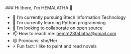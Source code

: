 
  <script type='text/javascript'>document.addEventListener('DOMContentLoaded', function () {window.setTimeout(document.querySelector('svg').classList.add('animated'),1000);})</script>
</div>
### Hi there, I'm HEMALATHA 👋 


- 🔭 I’m currently pursuing Btech Information Technology
- 🌱 I’m currently learning Python programming
- 👯 I’m looking to collaborate on open source
- 📫 How to reach me: hema12304latha@gmail.com
- 😄 Pronouns: she/Her
- ⚡ Fun fact: I like to paint and read novels

